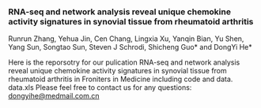 ### RNA-seq and network analysis reveal unique chemokine activity signatures in synovial tissue from rheumatoid arthritis 

Runrun Zhang, Yehua Jin, Cen Chang, Lingxia Xu, Yanqin Bian, Yu Shen, Yang Sun, Songtao Sun, Steven J Schrodi, Shicheng Guo* and DongYi He*

Here is the reporsotry for our pulication RNA-seq and network analysis reveal unique chemokine activity signatures in synovial tissue from rheumatoid arthritis in Froniters in Medicine including code and data. data.xls Please feel free to contact us for any questions: dongyihe@medmail.com.cn

